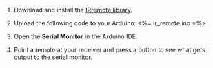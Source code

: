 1. Download and install the [IRremote library](IRremote.zip).

2. Upload the following code to your Arduino: <%= ir_remote.ino =%>

3. Open the __Serial Monitor__ in the Arduino IDE.

4. Point a remote at your receiver and press a button to see what gets output to the serial monitor.
